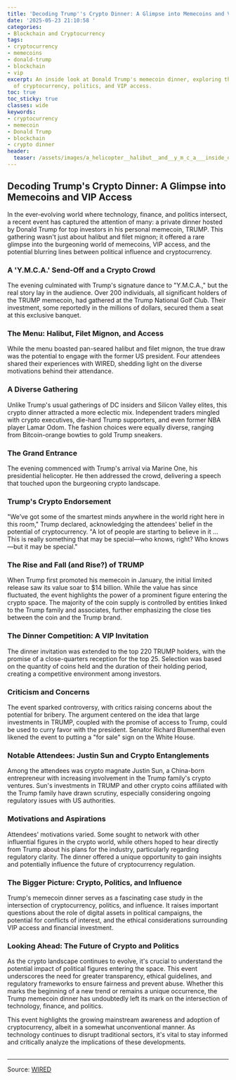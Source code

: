 ```yaml
---
title: 'Decoding Trump''s Crypto Dinner: A Glimpse into Memecoins and VIP Access'
date: '2025-05-23 21:10:58 '
categories:
- Blockchain and Cryptocurrency
tags:
- cryptocurrency
- memecoins
- donald-trump
- blockchain
- vip
excerpt: An inside look at Donald Trump's memecoin dinner, exploring the intersection
  of cryptocurrency, politics, and VIP access.
toc: true
toc_sticky: true
classes: wide
keywords:
- cryptocurrency
- memecoin
- Donald Trump
- blockchain
- crypto dinner
header:
  teaser: /assets/images/a_helicopter__halibut__and__y_m_c_a___inside_donal_20250523211057.jpg
---
```


## Decoding Trump's Crypto Dinner: A Glimpse into Memecoins and VIP Access

In the ever-evolving world where technology, finance, and politics intersect, a recent event has captured the attention of many: a private dinner hosted by Donald Trump for top investors in his personal memecoin, TRUMP. This gathering wasn't just about halibut and filet mignon; it offered a rare glimpse into the burgeoning world of memecoins, VIP access, and the potential blurring lines between political influence and cryptocurrency.

### A 'Y.M.C.A.' Send-Off and a Crypto Crowd

The evening culminated with Trump's signature dance to "Y.M.C.A.," but the real story lay in the audience. Over 200 individuals, all significant holders of the TRUMP memecoin, had gathered at the Trump National Golf Club. Their investment, some reportedly in the millions of dollars, secured them a seat at this exclusive banquet.

### The Menu: Halibut, Filet Mignon, and Access

While the menu boasted pan-seared halibut and filet mignon, the true draw was the potential to engage with the former US president. Four attendees shared their experiences with WIRED, shedding light on the diverse motivations behind their attendance.

### A Diverse Gathering

Unlike Trump's usual gatherings of DC insiders and Silicon Valley elites, this crypto dinner attracted a more eclectic mix. Independent traders mingled with crypto executives, die-hard Trump supporters, and even former NBA player Lamar Odom. The fashion choices were equally diverse, ranging from Bitcoin-orange bowties to gold Trump sneakers.

### The Grand Entrance

The evening commenced with Trump's arrival via Marine One, his presidential helicopter. He then addressed the crowd, delivering a speech that touched upon the burgeoning crypto landscape.

### Trump's Crypto Endorsement

"We’ve got some of the smartest minds anywhere in the world right here in this room," Trump declared, acknowledging the attendees' belief in the potential of cryptocurrency. "A lot of people are starting to believe in it … This is really something that may be special—who knows, right? Who knows—but it may be special."

### The Rise and Fall (and Rise?) of TRUMP

When Trump first promoted his memecoin in January, the initial limited release saw its value soar to $14 billion. While the value has since fluctuated, the event highlights the power of a prominent figure entering the crypto space. The majority of the coin supply is controlled by entities linked to the Trump family and associates, further emphasizing the close ties between the coin and the Trump brand.

### The Dinner Competition: A VIP Invitation

The dinner invitation was extended to the top 220 TRUMP holders, with the promise of a close-quarters reception for the top 25. Selection was based on the quantity of coins held and the duration of their holding period, creating a competitive environment among investors.

### Criticism and Concerns

The event sparked controversy, with critics raising concerns about the potential for bribery. The argument centered on the idea that large investments in TRUMP, coupled with the promise of access to Trump, could be used to curry favor with the president. Senator Richard Blumenthal even likened the event to putting a "for sale" sign on the White House.

### Notable Attendees: Justin Sun and Crypto Entanglements

Among the attendees was crypto magnate Justin Sun, a China-born entrepreneur with increasing involvement in the Trump family's crypto ventures. Sun's investments in TRUMP and other crypto coins affiliated with the Trump family have drawn scrutiny, especially considering ongoing regulatory issues with US authorities.

### Motivations and Aspirations

Attendees' motivations varied. Some sought to network with other influential figures in the crypto world, while others hoped to hear directly from Trump about his plans for the industry, particularly regarding regulatory clarity. The dinner offered a unique opportunity to gain insights and potentially influence the future of cryptocurrency regulation.

### The Bigger Picture: Crypto, Politics, and Influence

Trump's memecoin dinner serves as a fascinating case study in the intersection of cryptocurrency, politics, and influence. It raises important questions about the role of digital assets in political campaigns, the potential for conflicts of interest, and the ethical considerations surrounding VIP access and financial investment.

### Looking Ahead: The Future of Crypto and Politics

As the crypto landscape continues to evolve, it's crucial to understand the potential impact of political figures entering the space. This event underscores the need for greater transparency, ethical guidelines, and regulatory frameworks to ensure fairness and prevent abuse. Whether this marks the beginning of a new trend or remains a unique occurrence, the Trump memecoin dinner has undoubtedly left its mark on the intersection of technology, finance, and politics.

This event highlights the growing mainstream awareness and adoption of cryptocurrency, albeit in a somewhat unconventional manner. As technology continues to disrupt traditional sectors, it's vital to stay informed and critically analyze the implications of these developments.

##



---

Source: [WIRED](https://www.wired.com/story/a-helicopter-halibut-and-ymca-inside-donald-trumps-memecoin-dinner/)